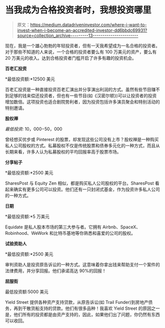 # 当我成为合格投资者时，我想投资哪里

> 原文：<https://medium.datadriveninvestor.com/where-i-want-to-invest-when-i-become-an-accredited-investor-dd6bbdc69931?source=collection_archive---------13----------------------->

现在，我是一个雄心勃勃的年轻投资者，但有一天我希望成为一名合格的投资者。对于那些不知道的人来说，一个合格的投资者要么有 100 万美元的资产，要么有 20 万美元的收入。达到合格投资者门槛开启了许多有趣的投资机会。

**百老汇投资**

*最低投资额:*12500 美元

百老汇投资是一种直接投资百老汇演出并分享演出利润的方式。虽然有些节目赚不到足够的钱来偿还投资者，但也有一些节目(如《汉密尔顿》)可以让投资者的投资增加数倍。这项投资也适合剧院势利者，因为投资包括许多演员聚会和特别活动的特别邀请。

**股权禅**

*最低投资:* $10，000-$50，000

曾经想买优步或 Pinterest 的股票，却发现这些公司没有上市？股权禅是一种购买私人公司股权的方式。私募股权不仅是传统股票和债券多元化的一种方式，而且从长期来看，许多人认为私募股权的平均回报率高于股票市场。

**分享帖子**

*最低投资额:*2500 美元

SharesPost 与 Equity Zen 相似，都是购买私人公司股权的平台。SharesPost 看起来确实有更多公司可以投资。他们还有一只封闭式基金，作为投资许多私人公司的一种方式。

**日期**

*最低投资额:*5 万美元

Equidate 是私人股本市场的第三大参与者。它拥有 Airbnb、SpaceX、Robinhood、WeWork 和比特币基地等你熟悉和喜爱的公司的股权。

**试验资助人**

*最低投资额:*2500 美元

审判资助人是投资原告诉讼的一种方式。这意味着你拿出钱来帮助支付一个案件的法律费用，并分享回报。他们承诺高达 90%的回报！

**屈服街**

最低投资额:5000 美元

Yield Street 提供各种资产支持贷款，从原告诉讼(如 Trail Funder)到房地产债务，再到干散货船支持的贷款。他们有很多品种！我喜欢 Yield Street 的原因之一是，他们所有的投资都是由资产支持的，因此，如果他们出了问题，你仍然有东西可以收回。